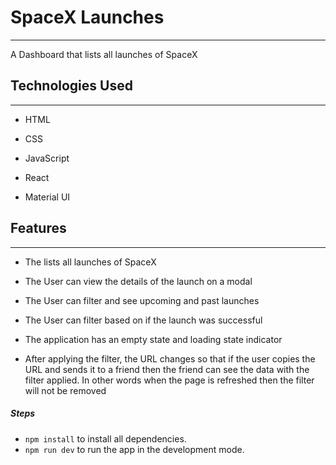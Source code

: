 <h1>SpaceX Launches</h1>
<hr><p>A Dashboard that lists all launches of SpaceX</p><h2>Technologies Used</h2>
<hr><ul>
<li>HTML</li>
</ul><ul>
<li>CSS</li>
</ul><ul>
<li>JavaScript</li>
</ul><ul>
<li>React</li>
</ul><ul>
<li>Material UI</li>
</ul><h2>Features</h2>
<hr><ul>
<li>The lists all launches of SpaceX</li>
</ul><ul>
<li>The User can view the details of the launch on a modal</li>
</ul><ul>
<li>The User can filter and see upcoming and past launches</li>
</ul><ul>
<li>The User can filter based on if the launch was successful</li>
</ul><ul>
<li>The application has an empty state and loading state indicator</li>
</ul><ul>
<li>After applying the filter, the URL changes so that if the user copies the URL and sends it to a friend then the friend can see the data with the filter applied. In other words when the page is refreshed then the filter will not be removed</li>
</ul><h5>Steps</h5><ul>
<li><code>npm install</code> to install all dependencies.</li>
<li><code>npm run dev</code> to run the app in the development mode.</li>
</ul>